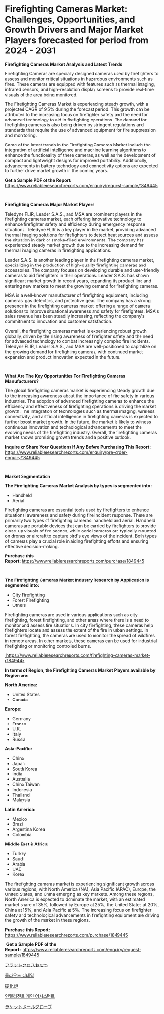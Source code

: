 <p><h1>Firefighting Cameras Market: Challenges, Opportunities, and Growth Drivers and Major Market Players forecasted for period from 2024 - 2031</h1></p><p><strong>Firefighting Cameras Market Analysis and Latest Trends</strong></p>
<p><p>Firefighting Cameras are specially designed cameras used by firefighters to assess and monitor critical situations in hazardous environments such as fires. These cameras are equipped with features such as thermal imaging, infrared sensors, and high-resolution display screens to provide real-time visuals of the area being monitored.</p><p>The Firefighting Cameras Market is experiencing steady growth, with a projected CAGR of 9.5% during the forecast period. This growth can be attributed to the increasing focus on firefighter safety and the need for advanced technology to aid in firefighting operations. The demand for firefighting cameras is also being driven by stringent regulations and standards that require the use of advanced equipment for fire suppression and monitoring.</p><p>Some of the latest trends in the Firefighting Cameras Market include the integration of artificial intelligence and machine learning algorithms to enhance the functionality of these cameras, as well as the development of compact and lightweight designs for improved portability. Additionally, advancements in battery technology and connectivity options are expected to further drive market growth in the coming years.</p></p>
<p><strong>Get a Sample PDF of the Report:&nbsp;</strong> <a href="https://www.reliableresearchreports.com/enquiry/request-sample/1849445">https://www.reliableresearchreports.com/enquiry/request-sample/1849445</a></p>
<p>&nbsp;</p>
<p><strong>Firefighting Cameras Major Market Players</strong></p>
<p><p>Teledyne FLIR, Leader S.A.S., and MSA are prominent players in the firefighting cameras market, each offering innovative technology to enhance firefighter safety and efficiency during emergency response situations. Teledyne FLIR is a key player in the market, providing advanced thermal imaging solutions for firefighters to detect heat sources and assess the situation in dark or smoke-filled environments. The company has experienced steady market growth due to the increasing demand for thermal imaging cameras in firefighting applications.</p><p>Leader S.A.S. is another leading player in the firefighting cameras market, specializing in the production of high-quality firefighting cameras and accessories. The company focuses on developing durable and user-friendly cameras to aid firefighters in their operations. Leader S.A.S. has shown significant market growth in recent years, expanding its product line and entering new markets to meet the growing demand for firefighting cameras.</p><p>MSA is a well-known manufacturer of firefighting equipment, including cameras, gas detectors, and protective gear. The company has a strong presence in the firefighting cameras market, offering a range of camera solutions to improve situational awareness and safety for firefighters. MSA's sales revenue has been steadily increasing, reflecting the company's commitment to innovation and customer satisfaction.</p><p>Overall, the firefighting cameras market is experiencing robust growth globally, driven by the rising awareness of firefighter safety and the need for advanced technology to combat increasingly complex fire incidents. Teledyne FLIR, Leader S.A.S., and MSA are well-positioned to capitalize on the growing demand for firefighting cameras, with continued market expansion and product innovation expected in the future.</p></p>
<p>&nbsp;</p>
<p><strong>What Are The Key Opportunities For Firefighting Cameras Manufacturers?</strong></p>
<p><p>The global firefighting cameras market is experiencing steady growth due to the increasing awareness about the importance of fire safety in various industries. The adoption of advanced firefighting cameras to enhance the efficiency and effectiveness of firefighting operations is driving the market growth. The integration of technologies such as thermal imaging, wireless connectivity, and artificial intelligence in firefighting cameras is expected to further boost market growth. In the future, the market is likely to witness continuous innovation and technological advancements to meet the evolving needs of the firefighting industry. Overall, the firefighting cameras market shows promising growth trends and a positive outlook.</p></p>
<p><strong>Inquire or Share Your Questions If Any Before Purchasing This Report:</strong> <a href="https://www.reliableresearchreports.com/enquiry/pre-order-enquiry/1849445">https://www.reliableresearchreports.com/enquiry/pre-order-enquiry/1849445</a></p>
<p>&nbsp;</p>
<p><strong>Market Segmentation</strong></p>
<p><strong>The Firefighting Cameras Market Analysis by types is segmented into:</strong></p>
<p><ul><li>Handheld</li><li>Aerial</li></ul></p>
<p><p>Firefighting cameras are essential tools used by firefighters to enhance situational awareness and safety during fire incident response. There are primarily two types of firefighting cameras: handheld and aerial. Handheld cameras are portable devices that can be carried by firefighters to provide close-up visuals of fire scenes, while aerial cameras are typically mounted on drones or aircraft to capture bird's eye views of the incident. Both types of cameras play a crucial role in aiding firefighting efforts and ensuring effective decision-making.</p></p>
<p><strong>Purchase this Report:&nbsp;</strong><a href="https://www.reliableresearchreports.com/purchase/1849445">https://www.reliableresearchreports.com/purchase/1849445</a></p>
<p>&nbsp;</p>
<p><strong>The Firefighting Cameras Market Industry Research by Application is segmented into:</strong></p>
<p><ul><li>City Firefighting</li><li>Forest Firefighting</li><li>Others</li></ul></p>
<p><p>Firefighting cameras are used in various applications such as city firefighting, forest firefighting, and other areas where there is a need to monitor and assess fire situations. In city firefighting, these cameras help firefighters locate and assess the extent of the fire in urban settings. In forest firefighting, the cameras are used to monitor the spread of wildfires in remote areas. In other markets, these cameras can be used for industrial firefighting or monitoring controlled burns.</p></p>
<p><a href="https://www.reliableresearchreports.com/firefighting-cameras-market-r1849445">&nbsp;https://www.reliableresearchreports.com/firefighting-cameras-market-r1849445</a></p>
<p><strong>In terms of Region, the Firefighting Cameras Market Players available by Region are:</strong></p>
<p>
    <p> <strong> North America: </strong>
        <ul>
            <li>United States</li>
            <li>Canada</li>
        </ul>
        </p> 
    <p> <strong> Europe: </strong>
        <ul>
            <li>Germany</li>
            <li>France</li>
            <li>U.K.</li>
            <li>Italy</li>
            <li>Russia</li>
        </ul>
        </p> 
    <p> <strong> Asia-Pacific: </strong>
        <ul>
            <li>China</li>
            <li>Japan</li>
            <li>South Korea</li>
            <li>India</li>
            <li>Australia</li>
            <li>China Taiwan</li>
            <li>Indonesia</li>
            <li>Thailand</li>
            <li>Malaysia</li>
        </ul>
        </p> 
    <p> <strong> Latin America: </strong>
        <ul>
            <li>Mexico</li>
            <li>Brazil</li>
            <li>Argentina Korea</li>
            <li>Colombia</li>
        </ul>
        </p> 
    <p> <strong> Middle East & Africa: </strong>
        <ul>
            <li>Turkey</li>
            <li>Saudi</li>
            <li>Arabia</li>
            <li>UAE</li>
            <li>Korea</li>
        </ul>
    </p>
    </p>
<p><p>The firefighting cameras market is experiencing significant growth across various regions, with North America (NA), Asia Pacific (APAC), Europe, the United States, and China emerging as key markets. Among these regions, North America is expected to dominate the market, with an estimated market share of 35%, followed by Europe at 25%, the United States at 20%, China at 15%, and Asia Pacific at 5%. The increasing focus on firefighter safety and technological advancements in firefighting equipment are driving the growth of the market in these regions.</p></p>
<p><strong>Purchase this Report: </strong><a href="https://www.reliableresearchreports.com/purchase/1849445">https://www.reliableresearchreports.com/purchase/1849445</a></p>
<p>&nbsp;<strong>Get a Sample PDF of the Report:&nbsp;&nbsp;</strong><a href="https://www.reliableresearchreports.com/enquiry/request-sample/1849445">https://www.reliableresearchreports.com/enquiry/request-sample/1849445</a></p>
<p><strong></strong></p>
<p><p><a href="https://github.com/SarahFahey88/Market-Research-Report-List-1/blob/main/294506136757.md">フラットクロスおむつ</a></p><p><a href="https://medium.com/@johnjames655/%ED%81%B4%EB%9D%BC%EC%9A%B0%EB%93%9C-%EC%86%8C%EB%A7%A4-%EC%8B%9C%EC%9E%A5-%EC%8B%9C%EC%9E%A5-%EC%A0%90%EC%9C%A0%EC%9C%A8-%EC%8B%9C%EC%9E%A5-%ED%8A%B8%EB%A0%8C%EB%93%9C-%EB%B0%8F-%EB%AF%B8%EB%9E%98-%EC%84%B1%EC%9E%A5-%ED%83%90%EC%83%89-c374df2f35f2">클라우드 리테일</a></p><p><a href="https://medium.com/@lindrup2/%E7%A1%AC%E5%8C%96%E7%82%89%E5%B8%82%E5%9C%BA%E6%8F%90%E4%BE%9B%E6%9C%89%E5%85%B3%E5%B8%82%E5%9C%BA%E4%BB%BD%E9%A2%9D-%E5%B8%82%E5%9C%BA%E8%B6%8B%E5%8A%BF%E5%92%8C%E5%B8%82%E5%9C%BA%E5%A2%9E%E9%95%BF%E7%9A%84%E4%BF%A1%E6%81%AF-0513a20ea7cb">硬化炉</a></p><p><a href="https://medium.com/@juliastanley2022/%EC%A7%80%EB%8A%A5%EC%A0%81%EC%9D%B8-%EA%B0%9C%EC%9D%B8-%EB%B9%84%EC%84%9C-%EC%8B%9C%EC%9E%A5-%EC%A7%80%ED%91%9C-%ED%95%B4%EC%84%9D-%EC%8B%9C%EC%9E%A5-%EC%A0%90%EC%9C%A0%EC%9C%A8-%ED%8A%B8%EB%A0%8C%EB%93%9C-%EB%B0%8F-%EC%84%B1%EC%9E%A5-%ED%8C%A8%ED%84%B4-a8a60fd29b35">인텔리전트 개인 어시스턴트</a></p><p><a href="https://medium.com/@luckeycorbin/%E3%83%A9%E3%82%B1%E3%83%83%E3%83%88%E3%83%9C%E3%83%BC%E3%83%AB%E3%82%B0%E3%83%AD%E3%83%BC%E3%83%96%E5%B8%82%E5%A0%B4-%E7%AB%B6%E4%BA%89%E5%88%86%E6%9E%90-%E5%B8%82%E5%A0%B4%E5%8B%95%E5%90%91-2031%E5%B9%B4%E3%81%BE%E3%81%A7%E3%81%AE%E4%BA%88%E6%B8%AC-74d1c8a32d30">ラケットボールグローブ</a></p></p>